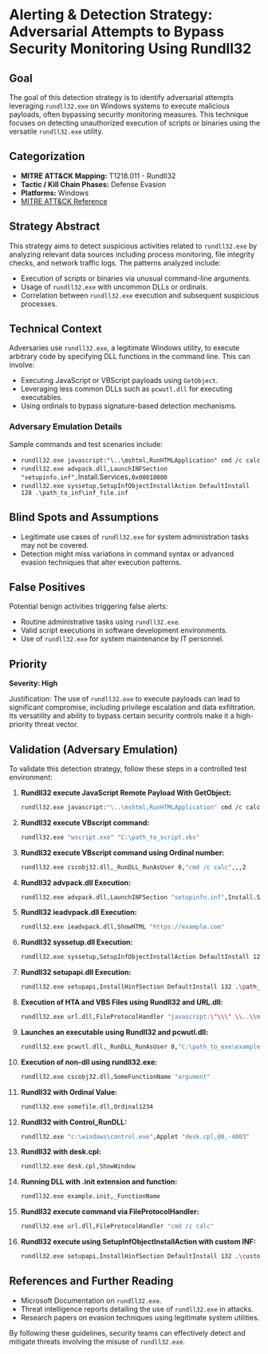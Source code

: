# Alerting & Detection Strategy: Adversarial Attempts to Bypass Security Monitoring Using Rundll32

## **Goal**
The goal of this detection strategy is to identify adversarial attempts leveraging `rundll32.exe` on Windows systems to execute malicious payloads, often bypassing security monitoring measures. This technique focuses on detecting unauthorized execution of scripts or binaries using the versatile `rundll32.exe` utility.

## **Categorization**
- **MITRE ATT&CK Mapping:** T1218.011 - Rundll32
- **Tactic / Kill Chain Phases:** Defense Evasion
- **Platforms:** Windows
- [MITRE ATT&CK Reference](https://attack.mitre.org/techniques/T1218/011)

## **Strategy Abstract**
This strategy aims to detect suspicious activities related to `rundll32.exe` by analyzing relevant data sources including process monitoring, file integrity checks, and network traffic logs. The patterns analyzed include:
- Execution of scripts or binaries via unusual command-line arguments.
- Usage of `rundll32.exe` with uncommon DLLs or ordinals.
- Correlation between `rundll32.exe` execution and subsequent suspicious processes.

## **Technical Context**
Adversaries use `rundll32.exe`, a legitimate Windows utility, to execute arbitrary code by specifying DLL functions in the command line. This can involve:
- Executing JavaScript or VBScript payloads using `GetObject`.
- Leveraging less common DLLs such as `pcwutl.dll` for executing executables.
- Using ordinals to bypass signature-based detection mechanisms.

### **Adversary Emulation Details**
Sample commands and test scenarios include:
- `rundll32.exe javascript:"\..\mshtml,RunHTMLApplication" cmd /c calc`
- `rundll32.exe advpack.dll,LaunchINFSection "setupinfo.inf",`Install.Services`,0x00010000`
- `rundll32.exe syssetup,SetupInfObjectInstallAction DefaultInstall 128 .\path_to_inf\inf_file.inf`

## **Blind Spots and Assumptions**
- Legitimate use cases of `rundll32.exe` for system administration tasks may not be covered.
- Detection might miss variations in command syntax or advanced evasion techniques that alter execution patterns.

## **False Positives**
Potential benign activities triggering false alerts:
- Routine administrative tasks using `rundll32.exe`.
- Valid script executions in software development environments.
- Use of `rundll32.exe` for system maintenance by IT personnel.

## **Priority**
**Severity: High**

Justification: The use of `rundll32.exe` to execute payloads can lead to significant compromise, including privilege escalation and data exfiltration. Its versatility and ability to bypass certain security controls make it a high-priority threat vector.

## **Validation (Adversary Emulation)**
To validate this detection strategy, follow these steps in a controlled test environment:

1. **Rundll32 execute JavaScript Remote Payload With GetObject:**
   ```bash
   rundll32.exe javascript:"\..\mshtml,RunHTMLApplication" cmd /c calc
   ```

2. **Rundll32 execute VBscript command:**
   ```bash
   rundll32.exe "wscript.exe" "C:\path_to_script.vbs"
   ```

3. **Rundll32 execute VBscript command using Ordinal number:**
   ```bash
   rundll32.exe cscobj32.dll,_RunDLL_RunAsUser 0,"cmd /c calc",,,2
   ```

4. **Rundll32 advpack.dll Execution:**
   ```bash
   rundll32.exe advpack.dll,LaunchINFSection "setupinfo.inf",Install.Services,0x00010000
   ```

5. **Rundll32 ieadvpack.dll Execution:**
   ```bash
   rundll32.exe ieadvpack.dll,ShowHTML "https://example.com"
   ```

6. **Rundll32 syssetup.dll Execution:**
   ```bash
   rundll32.exe syssetup,SetupInfObjectInstallAction DefaultInstall 128 .\path_to_inf\inf_file.inf
   ```

7. **Rundll32 setupapi.dll Execution:**
   ```bash
   rundll32.exe setupapi,InstallHinfSection DefaultInstall 132 .\path_to_inf\inf_file.inf
   ```

8. **Execution of HTA and VBS Files using Rundll32 and URL.dll:**
   ```bash
   rundll32.exe url.dll,FileProtocolHandler "javascript:\"\\\" \\..\\mshtml,RunHTMLApplication\" cmd /c calc"
   ```

9. **Launches an executable using Rundll32 and pcwutl.dll:**
   ```bash
   rundll32.exe pcwutl.dll,_RunDLL_RunAsUser 0,"C:\path_to_exe\example.exe",,,2
   ```

10. **Execution of non-dll using rundll32.exe:**
    ```bash
    rundll32.exe cscobj32.dll,SomeFunctionName "argument"
    ```

11. **Rundll32 with Ordinal Value:**
    ```bash
    rundll32.exe somefile.dll,Ordinal1234
    ```

12. **Rundll32 with Control_RunDLL:**
    ```bash
    rundll32.exe "c:\windows\control.exe",Applet "desk.cpl,@0,-4003"
    ```

13. **Rundll32 with desk.cpl:**
    ```bash
    rundll32.exe desk.cpl,ShowWindow
    ```

14. **Running DLL with .init extension and function:**
    ```bash
    rundll32.exe example.init,_FunctionName
    ```

15. **Rundll32 execute command via FileProtocolHandler:**
    ```bash
    rundll32.exe url.dll,FileProtocolHandler "cmd /c calc"
    ```

16. **Rundll32 execute using SetupInfObjectInstallAction with custom INF:**
    ```bash
    rundll32.exe setupapi,InstallHinfSection DefaultInstall 132 .\custom_inf.inf
    ```

## **References and Further Reading**
- Microsoft Documentation on `rundll32.exe`.
- Threat intelligence reports detailing the use of `rundll32.exe` in attacks.
- Research papers on evasion techniques using legitimate system utilities.

By following these guidelines, security teams can effectively detect and mitigate threats involving the misuse of `rundll32.exe`.